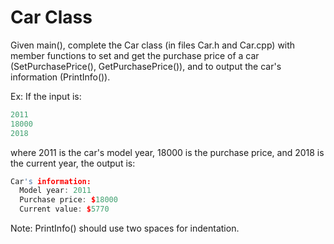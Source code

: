 # Car Class

Given main(), complete the Car class (in files Car.h and Car.cpp) with member functions to set and get the purchase price of a car (SetPurchasePrice(), GetPurchasePrice()), and to output the car's information (PrintInfo()).

Ex: If the input is:

~~~ cpp
2011
18000
2018
~~~

where 2011 is the car's model year, 18000 is the purchase price, and 2018 is the current year, the output is:

~~~ cpp
Car's information:
  Model year: 2011
  Purchase price: $18000
  Current value: $5770
~~~

Note: PrintInfo() should use two spaces for indentation.
